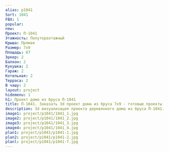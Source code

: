 ```yaml
---
alias: p1041
Sort: 1041
FBX: 1
popular: 
new: 
Проект: П-1041
Этажность: Полутораэтажный
Крыша: Прямая
Размер: 7х9
Площадь: 87
Эркер: 2
Балкон: 2
Кукушка: 2
Гараж: 2
Котельная: 2
Терраса: 2
В чашу: 2
layout: project
hidemenu: 1
h1: Проект дома из бруса П-1041
title: П-1041. Заказать 3d проект дома из бруса 7х9 - готовые проекты
description: 3d визуализация проекта деревянного дома из бруса П-1041. Площадь 87 м2, размер 7х9. Вы можете внести любые изменения в проект.
image1: project/p1041/1041_1.jpg
image2: project/p1041/1041_2.jpg
image3: project/p1041/1041_3.jpg
image4: project/p1041/1041_4.jpg
plan1: project/p1041/p1041-1.jpg
plan2: project/p1041/p1041-2.jpg
planl: project/p1041/p1041-f.jpg
---
```

